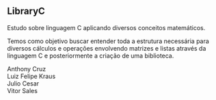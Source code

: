 ## LibraryC
Estudo sobre linguagem C aplicando diversos conceitos matemáticos.

Temos como objetivo buscar entender toda a estrutura necessária para diversos cálculos e operações envolvendo matrizes e listas através da linguagem C e posteriormente a criação de uma biblioteca.

Anthony Cruz<br>
Luiz Felipe Kraus<br>
Julio Cesar<br>
Vitor Sales<br>
